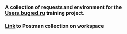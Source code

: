 ### A collection of requests and environment for the **[Users.bugred.ru](http://users.bugred.ru/)** training project.
### **[Link](https://www.postman.com/orbital-module-observer-93437619/workspace/test-workspace/collection/20317533-eaa45697-347c-477f-a1a5-80ea5354f099?action=share&creator=20317533&active-environment=20317533-0098c69e-2567-4e84-9df3-2abac0af7c65)** to Postman collection on workspace
